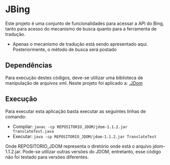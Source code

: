 JBing
=============

Este projeto é uma conjunto de funcionalidades para acessar a API do Bing, 
tanto para acesso do mecanismo de busca quanto para a ferramenta de tradução.

* Apenas o mecanismo de tradução está sendo apresentado aqui. Posteriormente, o método de busca será postado

Dependências
------------

Para execução destes códigos, deve-se utilizar uma biblioteca de manipulação 
de arquivos xml. Neste projeto foi aplicado a: [.JDom](http://www.jdom.org/)

Execução
--------

Para executar esta aplicação basta executar as seguintes linhas de comando:

* Compilar: `javac -cp REPOSITORIO_JDOM/jdom-1.1.2.jar TranslateTest.java`
* Executar: `java -cp REPOSITORIO_JDOM/jdom-1.1.2.jar TranslateTest`

Onde REPOSITORIO_JDOM representa o diretório onde está o arquivo jdom-1.1.2.jar. 
Pode-se utilizar outras versões do JDOM, entretanto, esse código não foi testado 
para versões diferentes.
